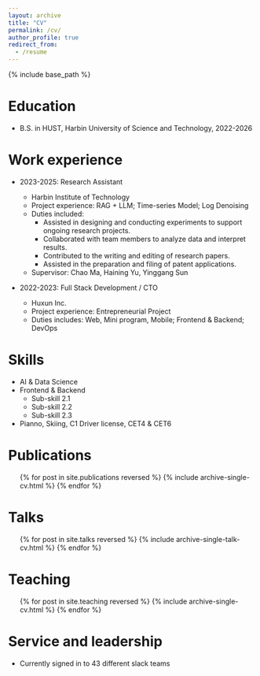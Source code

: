 ```yaml
---
layout: archive
title: "CV"
permalink: /cv/
author_profile: true
redirect_from:
  - /resume
---
```


{% include base_path %}

Education
======
<!-- * Ph.D in Version Control Theory, GitHub University, 2018 (expected)
* M.S. in Jekyll, GitHub University, 2026- -->
* B.S. in HUST, Harbin University of Science and Technology, 2022-2026

Work experience
======


* 2023-2025: Research Assistant
  * Harbin Institute of Technology
  * Project experience: RAG + LLM; Time-series Model; Log Denoising
  * Duties included: 
    * Assisted in designing and conducting experiments to support ongoing research projects.
    * Collaborated with team members to analyze data and interpret results.
    * Contributed to the writing and editing of research papers.
    * Assisted in the preparation and filing of patent applications.
  * Supervisor: Chao Ma, Haining Yu, Yinggang Sun


* 2022-2023: Full Stack Development / CTO
  * Huxun Inc.
  * Project experience: Entrepreneurial Project
  * Duties includes: Web, Mini program, Mobile; Frontend & Backend; DevOps

Skills
======
* AI & Data Science
* Frontend & Backend
  * Sub-skill 2.1
  * Sub-skill 2.2
  * Sub-skill 2.3
* Pianno, Skiing, C1 Driver license, CET4 & CET6

Publications
======
  <ul>{% for post in site.publications reversed %}
    {% include archive-single-cv.html %}
  {% endfor %}</ul>
  
Talks
======
  <ul>{% for post in site.talks reversed %}
    {% include archive-single-talk-cv.html  %}
  {% endfor %}</ul>
  
Teaching
======
  <ul>{% for post in site.teaching reversed %}
    {% include archive-single-cv.html %}
  {% endfor %}</ul>
  
Service and leadership
======
* Currently signed in to 43 different slack teams
